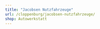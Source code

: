 ```yaml
---
title: "Jacobsen Nutzfahrzeuge"
url: /cloppenburg/jacobsen-nutzfahrzeuge/
shop: Autowerkstatt
---
```

